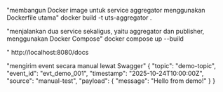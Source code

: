 "membangun Docker image untuk service aggregator menggunakan Dockerfile utama"
docker build -t uts-aggregator .

"menjalankan dua service sekaligus, yaitu aggregator dan publisher, menggunakan Docker Compose"
docker compose up --build

"
http://localhost:8080/docs

"mengirim event secara manual lewat Swagger"
{
  "topic": "demo-topic",
  "event_id": "evt_demo_001",
  "timestamp": "2025-10-24T10:00:00Z",
  "source": "manual-test",
  "payload": { "message": "Hello from demo!" }
}

